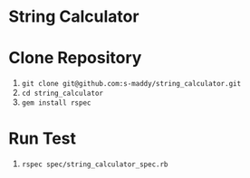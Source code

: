 # String Calculator

# Clone Repository
1. `git clone git@github.com:s-maddy/string_calculator.git`
2. `cd string_calculator`
3. `gem install rspec`

# Run Test
1. `rspec spec/string_calculator_spec.rb`